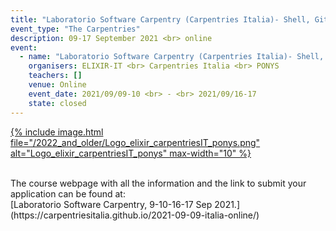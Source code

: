 ```yaml
---
title: "Laboratorio Software Carpentry (Carpentries Italia)- Shell, Git, Python"
event_type: "The Carpentries"
description: 09-17 September 2021 <br> online
event:
  - name: "Laboratorio Software Carpentry (Carpentries Italia)- Shell, Git, Python"
    organisers: ELIXIR-IT <br> Carpentries Italia <br> PONYS
    teachers: []
    venue: Online
    event_date: 2021/09/09-10 <br> - <br> 2021/09/16-17
    state: closed
---
```


[{% include image.html file="/2022_and_older/Logo_elixir_carpentriesIT_ponys.png" alt="Logo_elixir_carpentriesIT_ponys" max-width="10" %}](https://carpentriesitalia.github.io/2021-09-09-italia-online/)


<br>
The course webpage with all the information and the link to submit your application can be found at:<br>
[Laboratorio Software Carpentry,  9-10-16-17 Sep 2021.](https://carpentriesitalia.github.io/2021-09-09-italia-online/)
